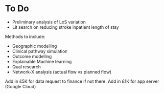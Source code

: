 # To Do

* Preliminary analysis of LoS variation
* Lit search on reducing stroke inpatient length of stay

Methods to include:

* Geographic modelling
* Clinical pathway simulation
* Outcome modelling
* Explainable Machine learning
* Qual research
* Network-X analysis (actual flow vs planned flow)

Add in £5K for data request to finance if not there.
Add in £1K for app server (Google Cloud)